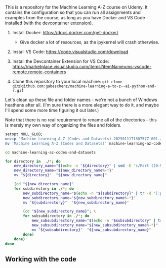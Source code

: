 This is a repository for the Machine Learning A-Z course on Udemy. It contains the configuration so that you can run all assignments and examples from the course, as long as you have Docker and VS Code installed (with the devcontainer extension).

1. Install Docker: https://docs.docker.com/get-docker/
    - Give docker a lot of resources, as the ipykernel will crash otherwise.

2. Install VS Code: https://code.visualstudio.com/download
3. Install the Devcontainer Extension for VS Code: https://marketplace.visualstudio.com/items?itemName=ms-vscode-remote.remote-containers
4. Clone this repository to your local machine: `git clone git@github.com:gabeschenz/machine-learning-a-to-z--ai-python-and-r.git`

Let's clean up these file and folder names - we're not a bunch of Windows heathens after all.
(I'm sure there is a more elegant way to do it, and maybe I'll spend some more time figuring it out later.)

Note that there is no real requirement to rename all of the directories - this is merely my own way of organizing the files and folders.



```bash
setopt NULL_GLOB;
unzip 'Machine Learning A-Z (Codes and Datasets)-20250111T180757Z-001.zip'
mv 'Machine Learning A-Z (Codes and Datasets)' machine-learning-az-codes-and-datasets

cd machine-learning-az-codes-and-datasets

for directory in  ./*; do
    new_directory_name="$(echo -n "${directory}" | sed -E 's/Part ([0-9 ]) /Part 0\1/g' | tr -d '[:punct:]' | tr '[:upper:]' '[:lower:]' | tr ' ' '-' | tr -s '-')"
    new_directory_name="${new_directory_name%-*}"
    mv "${directory}"  "${new_directory_name}"

    (cd "${new_directory_name}"
    for subdirectory in ./*; do
        new_subdirectory_name="$(echo -n "${subdirectory}" | tr -d '[:punct:]' | tr '[:upper:]' '[:lower:]' | tr ' ' '-' | tr -s '-')"
        new_subdirectory_name="${new_subdirectory_name%-*}"
        mv "${subdirectory}"  "${new_subdirectory_name}"

        (cd "${new_subdirectory_name}"; \
        for subsubdirectory in ./*; do
            new_subsubdirectory_name="$(echo -n "$subsubdirectory" | tr -d '[:punct:]' | tr '[:upper:]' '[:lower:]' | tr ' ' '-' | tr -s '-')"
            new_subsubdirectory_name="${new_subsubdirectory_name%-*}"
            mv "${subsubdirectory}"  "${new_subsubdirectory_name}"
        done)
    done)
done
```

## Working with the code

